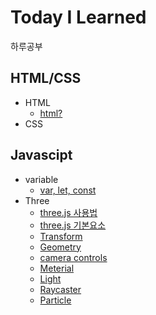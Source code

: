 # Today I Learned
하루공부
## HTML/CSS
* HTML
  * [html?](https://github.com/jayG9269/TodayILearned/blob/main/javascript/HTML.md) 
* CSS
## Javascipt
* variable
  * [var, let, const](https://github.com/jayG9269/TodayILearned/blob/main/javascript/var_let_const.md)
* Three
  * [three.js 사용법](https://github.com/jayG9269/TodayILearned/blob/main/javascript/Three_%EC%82%AC%EC%9A%A9%EB%B2%95.md)
  * [three.js 기본요소](https://github.com/jayG9269/TodayILearned/blob/main/javascript/Three_%EA%B8%B0%EB%B3%B8%EC%9A%94%EC%86%8C.md)
  * [Transform](https://github.com/jayG9269/TodayILearned/blob/main/javascript/Three_Transform.md)
  * [Geometry](https://github.com/jayG9269/TodayILearned/blob/main/javascript/three_geometry.md)
  * [camera controls](https://github.com/jayG9269/TodayILearned/blob/main/javascript/three_control.md)
  * [Meterial](https://github.com/jayG9269/TodayILearned/blob/main/javascript/three_material.md)
  * [Light](https://github.com/jayG9269/TodayILearned/blob/main/javascript/three_light.md)
  * [Raycaster](https://github.com/jayG9269/TodayILearned/blob/main/javascript/three_raycaster.md)
  * [Particle](https://github.com/jayG9269/TodayILearned/blob/main/javascript/three_particle.md)
